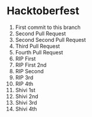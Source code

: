 # Hacktoberfest

1. First commit to this branch
2. Second Pull Request
3. Second Second Pull Request
4. Third Pull Request
5. Fourth Pull Request
6. RIP First
7. RIP First 2nd
8. RIP Second
9. RIP 3rd
10. RIP 4th
11. Shivi 1st
12. Shivi 2nd
13. Shivi 3rd
14. Shivi 4th

